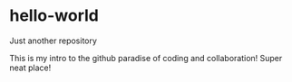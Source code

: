 # hello-world
Just another repository

This is my intro to the github paradise of coding and collaboration! Super neat place!
